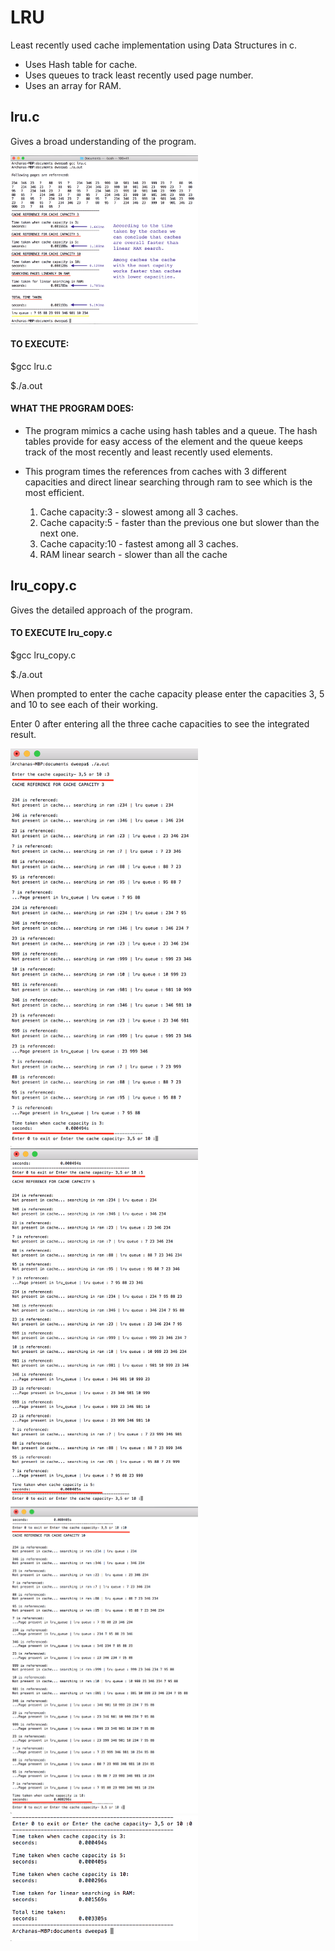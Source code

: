 # LRU

Least recently used cache implementation using Data Structures in c.
- Uses Hash table for cache.
- Uses queues to track least recently used page number.
- Uses an array for RAM.

## lru.c 
Gives a broad understanding of the program.

<img src ="https://github.com/Dweepa/LRU/blob/master/screenshots/lru%20screenshot.png" width="300">

#### TO EXECUTE:
$gcc lru.c

$./a.out

#### WHAT THE PROGRAM DOES:
- The program mimics a cache using hash tables and a queue. The hash tables provide for easy access of the element and the queue keeps track of the most recently and least recently used elements.

- This program times the references from caches with 3 different capacities and direct linear searching through ram to see which is the most efficient.

    1. Cache capacity:3 - slowest among all 3 caches.
    2. Cache capacity:5 - faster than the previous one but slower than the next one.
    3. Cache capacity:10 - fastest among all 3 caches.
    4. RAM linear search - slower than all the cache

## lru_copy.c 
Gives the detailed approach of the program.

#### TO EXECUTE lru_copy.c
$gcc lru_copy.c

$./a.out

When prompted to enter the cache capacity please enter the capacities 3, 5 and 10 to see each of their working.

Enter 0 after entering all the three cache capacities to see the integrated result.


<img src ="https://github.com/Dweepa/LRU/blob/master/screenshots/cache_3.png" width="300">

<img src ="https://github.com/Dweepa/LRU/blob/master/screenshots/cache_5.png" width="300">

<img src ="https://github.com/Dweepa/LRU/blob/master/screenshots/cache_10.png" width="300">

<img src ="https://github.com/Dweepa/LRU/blob/master/screenshots/cache_everything.png" width="300">


